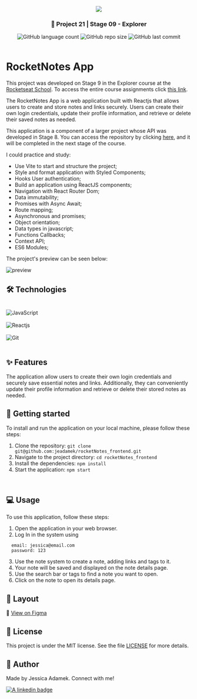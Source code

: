 <div align="center">
   <img src="https://www.rocketseat.com.br/assets/logos/explorer.svg" />
</div>
<h3 align="center">🚀 Project 21 | Stage 09 - Explorer</h3>

<div align="center">
  <img alt="GitHub language count" src="https://img.shields.io/github/languages/count/jeadamek/rocketMovies_backend">

  <img alt="GitHub repo size" src="https://img.shields.io/github/repo-size/jeadamek/rocketMovies_backend">
  
  <img alt="GitHub last commit" src="https://img.shields.io/github/last-commit/jeadamek/rocketMovies_backend?color=%231280BF">

 <!-- <a href="https://jeadamek.github.io/rocketMovies_backend/"> ▶️ Access Project </a> -->
</div>  
</br>

# RocketNotes App

This project was developed on Stage 9 in the Explorer course at the [Rocketseat School](https://www.rocketseat.com.br/). To access the entire course assignments click [this link](https://github.com/jeadamek/explorer-rocketseat). 


The RocketNotes App is a web application built with Reactjs that allows users to create and store notes and links securely. Users can create their own login credentials, update their profile information, and retrieve or delete their saved notes as needed.

This application is a component of a larger project whose API was developed in Stage 8. You can access the repository by clicking [here](https://github.com/jeadamek/rocketNotes_api), and it will be completed in the next stage of the course.

I could practice and study:

- Use Vite to start and structure the project;
- Style and format application with Styled Components;
- Hooks User authentication;
- Build an application using ReactJS components;
- Navigation with React Router Dom;
- Data immutability;
- Promises with Async Await;
- Route mapping;
- Asynchronous and promises;
- Object orientation;
- Data types in javascript;
- Functions Callbacks;
- Context API;
- ES6 Modules;


The project's preview can be seen below:<br/>

![preview](https://user-images.githubusercontent.com/78454317/230917844-811d2517-a8f0-433d-adb5-6f40fc1344d9.gif)


## 🛠️ Technologies

<div style="display: inline_block"><br/>
  <img align="center" alt="JavaScript" src="https://img.shields.io/badge/JavaScript-F7DF1E?style=for-the-badge&logo=javascript&logoColor=black" />  
  </br>
  </br>
  <img align="center" alt="Reactjs" src="https://img.shields.io/badge/-ReactJs-61DAFB?logo=react&logoColor=white&style=for-the-badge" />
  </br>
  </br>
  <img align="center" alt="Git" src="https://img.shields.io/badge/Git-E34F26?style=for-the-badge&logo=git&logoColor=white" />
</div>
</br>


## ✨ Features

The application allow users to create their own login credentials and securely save essential notes and links. Additionally, they can conveniently update their profile information and retrieve or delete their stored notes as needed.

## 🚀 Getting started

To install and run the application on your local machine, please follow these steps:

1. Clone the repository: `git clone git@github.com:jeadamek/rocketNotes_frontend.git`
2. Navigate to the project directory: `cd rocketNotes_frontend`
3. Install the dependencies: `npm install`
4. Start the application: `npm start`
<br />

## 💻 Usage
To use this application, follow these steps:

1. Open the application in your web browser.
2. Log In in the system using
  ```
    email: jessica@email.com
    password: 123
  ```
3. Use the note system to create a note, adding links and tags to it.
4. Your note will be saved and displayed on the note details page.
5. Use the search bar or tags to find a note you want to open.
6. Click on the note to open its details page.

## 🎨 Layout
🔗 [View on Figma](https://www.figma.com/file/ULw9sCrjkTQ4ekGOWfJ3bO/RocketNotes-(Copy)?node-id=0%3A1&t=6W9DTH9eR0pkozn1-1)

## 📝 License

This project is under the MIT license. See the file [LICENSE](LICENSE) for more details.


## 🎯 Author

<p>
	Made by Jessica Adamek. Connect with me! 	
</p>
<div>
  <a href="https://www.linkedin.com/in/jessica-adamek/" target="_blank">
    <img src="https://img.shields.io/badge/LinkedIn-0077B5?style=for-the-badge&logo=linkedin&logoColor=white" alt="A linkedin badge">
  </a>  
</div>
